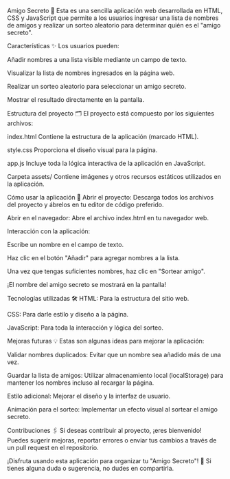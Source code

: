 Amigo Secreto 🎉
Esta es una sencilla aplicación web desarrollada en HTML, CSS y JavaScript que permite a los usuarios ingresar una lista de nombres de amigos y realizar un sorteo aleatorio para determinar quién es el "amigo secreto".

Características ✨
Los usuarios pueden:

Añadir nombres a una lista visible mediante un campo de texto.

Visualizar la lista de nombres ingresados en la página web.

Realizar un sorteo aleatorio para seleccionar un amigo secreto.

Mostrar el resultado directamente en la pantalla.

Estructura del proyecto 🗂️
El proyecto está compuesto por los siguientes archivos:

index.html Contiene la estructura de la aplicación (marcado HTML).

style.css Proporciona el diseño visual para la página.

app.js Incluye toda la lógica interactiva de la aplicación en JavaScript.

Carpeta assets/ Contiene imágenes y otros recursos estáticos utilizados en la aplicación.

Cómo usar la aplicación 🚀
Abrir el proyecto: Descarga todos los archivos del proyecto y ábrelos en tu editor de código preferido.

Abrir en el navegador: Abre el archivo index.html en tu navegador web.

Interacción con la aplicación:

Escribe un nombre en el campo de texto.

Haz clic en el botón "Añadir" para agregar nombres a la lista.

Una vez que tengas suficientes nombres, haz clic en "Sortear amigo".

¡El nombre del amigo secreto se mostrará en la pantalla!

Tecnologías utilizadas 🛠️
HTML: Para la estructura del sitio web.

CSS: Para darle estilo y diseño a la página.

JavaScript: Para toda la interacción y lógica del sorteo.

Mejoras futuras 💡
Estas son algunas ideas para mejorar la aplicación:

Validar nombres duplicados: Evitar que un nombre sea añadido más de una vez.

Guardar la lista de amigos: Utilizar almacenamiento local (localStorage) para mantener los nombres incluso al recargar la página.

Estilo adicional: Mejorar el diseño y la interfaz de usuario.

Animación para el sorteo: Implementar un efecto visual al sortear el amigo secreto.

Contribuciones 🖇️
Si deseas contribuir al proyecto, ¡eres bienvenido! Puedes sugerir mejoras, reportar errores o enviar tus cambios a través de un pull request en el repositorio.

¡Disfruta usando esta aplicación para organizar tu "Amigo Secreto"! 🎁 Si tienes alguna duda o sugerencia, no dudes en compartirla.